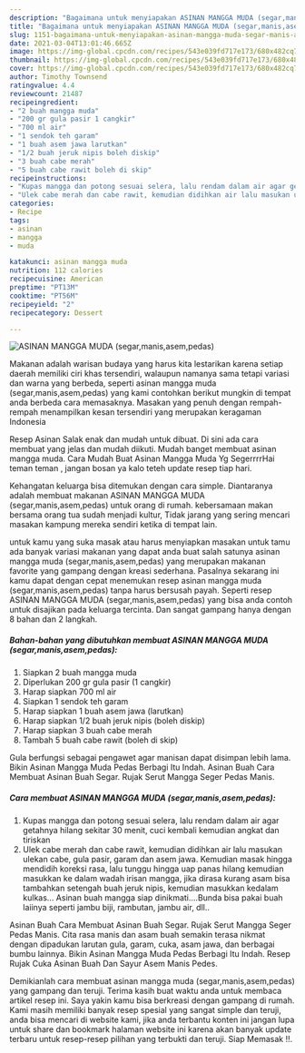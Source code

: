 ```yaml
---
description: "Bagaimana untuk menyiapakan ASINAN MANGGA MUDA (segar,manis,asem,pedas) teraktual"
title: "Bagaimana untuk menyiapakan ASINAN MANGGA MUDA (segar,manis,asem,pedas) teraktual"
slug: 1151-bagaimana-untuk-menyiapakan-asinan-mangga-muda-segar-manis-asem-pedas-teraktual
date: 2021-03-04T13:01:46.665Z
image: https://img-global.cpcdn.com/recipes/543e039fd717e173/680x482cq70/asinan-mangga-muda-segarmanisasempedas-foto-resep-utama.jpg
thumbnail: https://img-global.cpcdn.com/recipes/543e039fd717e173/680x482cq70/asinan-mangga-muda-segarmanisasempedas-foto-resep-utama.jpg
cover: https://img-global.cpcdn.com/recipes/543e039fd717e173/680x482cq70/asinan-mangga-muda-segarmanisasempedas-foto-resep-utama.jpg
author: Timothy Townsend
ratingvalue: 4.4
reviewcount: 21487
recipeingredient:
- "2 buah mangga muda"
- "200 gr gula pasir 1 cangkir"
- "700 ml air"
- "1 sendok teh garam"
- "1 buah asem jawa larutkan"
- "1/2 buah jeruk nipis boleh diskip"
- "3 buah cabe merah"
- "5 buah cabe rawit boleh di skip"
recipeinstructions:
- "Kupas mangga dan potong sesuai selera, lalu rendam dalam air agar getahnya hilang sekitar 30 menit, cuci kembali kemudian angkat dan tiriskan"
- "Ulek cabe merah dan cabe rawit, kemudian didihkan air lalu masukan ulekan cabe, gula pasir, garam dan asem jawa. Kemudian masak hingga mendidih koreksi rasa, lalu tunggu hingga uap panas hilang kemudian masukkan ke dalam wadah irisan mangga, jika dirasa kurang asam bisa tambahkan setengah buah jeruk nipis, kemudian masukkan kedalam kulkas... Asinan buah mangga siap dinikmati....Bunda bisa pakai buah laiinya seperti jambu biji, rambutan, jambu air, dll.."
categories:
- Recipe
tags:
- asinan
- mangga
- muda

katakunci: asinan mangga muda 
nutrition: 112 calories
recipecuisine: American
preptime: "PT13M"
cooktime: "PT56M"
recipeyield: "2"
recipecategory: Dessert

---
```



![ASINAN MANGGA MUDA (segar,manis,asem,pedas)](https://img-global.cpcdn.com/recipes/543e039fd717e173/680x482cq70/asinan-mangga-muda-segarmanisasempedas-foto-resep-utama.jpg)

Makanan adalah warisan budaya yang harus kita lestarikan karena setiap daerah memiliki ciri khas tersendiri, walaupun namanya sama tetapi variasi dan warna yang berbeda, seperti asinan mangga muda (segar,manis,asem,pedas) yang kami contohkan berikut mungkin di tempat anda berbeda cara memasaknya. Masakan yang penuh dengan rempah-rempah menampilkan kesan tersendiri yang merupakan keragaman Indonesia

Resep Asinan Salak enak dan mudah untuk dibuat. Di sini ada cara membuat yang jelas dan mudah diikuti. Mudah banget membuat asinan mangga muda. Cara Mudah Buat Asinan Mangga Muda Yg SegerrrrHai teman teman , jangan bosan ya kalo teteh update resep tiap hari.

Kehangatan keluarga bisa ditemukan dengan cara simple. Diantaranya adalah membuat makanan ASINAN MANGGA MUDA (segar,manis,asem,pedas) untuk orang di rumah. kebersamaan makan bersama orang tua sudah menjadi kultur, Tidak jarang yang sering mencari masakan kampung mereka sendiri ketika di tempat lain.

untuk kamu yang suka masak atau harus menyiapkan masakan untuk tamu ada banyak variasi makanan yang dapat anda buat salah satunya asinan mangga muda (segar,manis,asem,pedas) yang merupakan makanan favorite yang gampang dengan kreasi sederhana. Pasalnya sekarang ini kamu dapat dengan cepat menemukan resep asinan mangga muda (segar,manis,asem,pedas) tanpa harus bersusah payah.
Seperti resep ASINAN MANGGA MUDA (segar,manis,asem,pedas) yang bisa anda contoh untuk disajikan pada keluarga tercinta. Dan sangat gampang hanya dengan 8 bahan dan 2 langkah.


<!--inarticleads1-->

##### Bahan-bahan yang dibutuhkan membuat ASINAN MANGGA MUDA (segar,manis,asem,pedas):

1. Siapkan 2 buah mangga muda
1. Diperlukan 200 gr gula pasir (1 cangkir)
1. Harap siapkan 700 ml air
1. Siapkan 1 sendok teh garam
1. Harap siapkan 1 buah asem jawa (larutkan)
1. Harap siapkan 1/2 buah jeruk nipis (boleh diskip)
1. Harap siapkan 3 buah cabe merah
1. Tambah 5 buah cabe rawit (boleh di skip)


Gula berfungsi sebagai pengawet agar manisan dapat disimpan lebih lama. Bikin Asinan Mangga Muda Pedas Berbagi Itu Indah. Asinan Buah Cara Membuat Asinan Buah Segar. Rujak Serut Mangga Seger Pedas Manis. 

<!--inarticleads2-->

##### Cara membuat  ASINAN MANGGA MUDA (segar,manis,asem,pedas):

1. Kupas mangga dan potong sesuai selera, lalu rendam dalam air agar getahnya hilang sekitar 30 menit, cuci kembali kemudian angkat dan tiriskan
1. Ulek cabe merah dan cabe rawit, kemudian didihkan air lalu masukan ulekan cabe, gula pasir, garam dan asem jawa. Kemudian masak hingga mendidih koreksi rasa, lalu tunggu hingga uap panas hilang kemudian masukkan ke dalam wadah irisan mangga, jika dirasa kurang asam bisa tambahkan setengah buah jeruk nipis, kemudian masukkan kedalam kulkas... Asinan buah mangga siap dinikmati....Bunda bisa pakai buah laiinya seperti jambu biji, rambutan, jambu air, dll..


Asinan Buah Cara Membuat Asinan Buah Segar. Rujak Serut Mangga Seger Pedas Manis. Cita rasa manis dan asam buah semakin terasa nikmat dengan dipadukan larutan gula, garam, cuka, asam jawa, dan berbagai bumbu lainnya. Bikin Asinan Mangga Muda Pedas Berbagi Itu Indah. Resep Rujak Cuka Asinan Buah Dan Sayur Asem Manis Pedes. 

Demikianlah cara membuat asinan mangga muda (segar,manis,asem,pedas) yang gampang dan teruji. Terima kasih buat waktu anda untuk membaca artikel resep ini. Saya yakin kamu bisa berkreasi dengan gampang di rumah. Kami masih memiliki banyak resep spesial yang sangat simple dan teruji, anda bisa mencari di website kami, jika anda terbantu konten ini jangan lupa untuk share dan bookmark halaman website ini karena akan banyak update terbaru untuk resep-resep pilihan yang terbukti dan teruji. Siap Memasak !!. 
